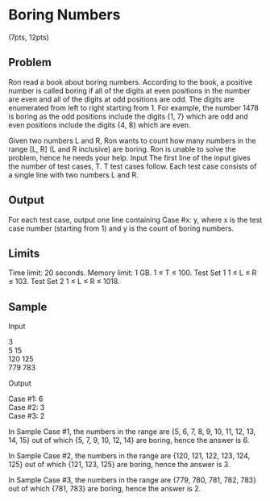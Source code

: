 # Boring Numbers
(7pts, 12pts)

## Problem

Ron read a book about boring numbers. According to the book, a positive number is called boring if all of the digits at even positions in the number are even and all of the digits at odd positions are odd. The digits are enumerated from left to right starting from 1. For example, the number 1478 is boring as the odd positions include the digits {1, 7} which are odd and even positions include the digits {4, 8} which are even.

Given two numbers L and R, Ron wants to count how many numbers in the range [L, R] (L and R inclusive) are boring. Ron is unable to solve the problem, hence he needs your help.
Input
The first line of the input gives the number of test cases, T. T test cases follow. Each test case consists of a single line with two numbers L and R.

## Output

For each test case, output one line containing Case #x: y, where x is the test case number (starting from 1) and y is the count of boring numbers.

## Limits

Time limit: 20 seconds.
Memory limit: 1 GB.
1 ≤ T ≤ 100.
Test Set 1
1 ≤ L ≤ R ≤ 103.
Test Set 2
1 ≤ L ≤ R ≤ 1018.

## Sample

Input

3  
5 15  
120 125  
779 783  

Output

Case #1: 6  
Case #2: 3  
Case #3: 2  

  
In Sample Case #1, the numbers in the range are {5, 6, 7, 8, 9, 10, 11, 12, 13, 14, 15} out of which {5, 7, 9, 10, 12, 14} are boring, hence the answer is 6.

In Sample Case #2, the numbers in the range are {120, 121, 122, 123, 124, 125} out of which {121, 123, 125} are boring, hence the answer is 3.

In Sample Case #3, the numbers in the range are {779, 780, 781, 782, 783} out of which {781, 783} are boring, hence the answer is 2.


